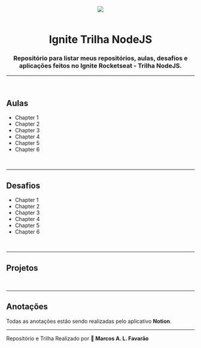 <div align='center'>
  <img src='https://ik.imagekit.io/wijkynyxd3a7/ignite-nodejs_AbgwoFSHM0.png?updatedAt=1636686763974'>
</div>

<br>

<h1 align='center'>Ignite Trilha NodeJS</h1>

<h3 align='center'>Repositório para listar meus repositórios, aulas, desafios e aplicações feitos no <strong>Ignite Rocketseat - Trilha NodeJS</strong>. </h3>

---

<br>

<h2>Aulas</h2>

- Chapter 1
- Chapter 2
- Chapter 3
- Chapter 4
- Chapter 5
- Chapter 6

<br>

---

<h2>Desafios</h2>

- Chapter 1
- Chapter 2
- Chapter 3
- Chapter 4
- Chapter 5
- Chapter 6

<br>

---

<h2>Projetos</h2>

<br>

---

<h2>Anotações</h2>
Todas as anotações estão sendo realizadas pelo aplicativo <strong>Notion</strong>.

<br>

---

Repositório e Trilha Realizado por <strong>🚀 Marcos A. L. Favarão</strong>
